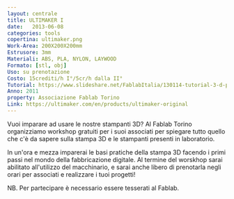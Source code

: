 ```yaml
---
layout: centrale
title: ULTIMAKER I
date:   2013-06-08
categories: tools
copertina: ultimaker.png
Work-Area: 200X200X200mm
Estrusore: 3mm
Materiali: ABS, PLA, NYLON, LAYWOOD
Formato: [stl, obj]
Uso: su prenotazione
Costo: 15crediti/h I°/5cr/h dalla II°
Tutorial: https://www.slideshare.net/FablabItalia/130114-tutorial-3-d-printing?related=2
Anno: 2011
property: Associazione Fablab Torino
Link: https://ultimaker.com/en/products/ultimaker-original
---
```


Vuoi imparare ad usare le nostre stampanti 3D? Al Fablab Torino organizziamo workshop gratuiti per i suoi associati per spiegare tutto quello che c'è da sapere sulla stampa 3D e le stampanti presenti in laboratorio.
<!--more-->
In un'ora e mezza imparerai le basi pratiche della stampa 3D facendo i primi passi nel mondo della fabbricazione digitale. Al termine del worskhop sarai abilitato all'utilizzo del macchinario, e sarai anche libero di prenotarla negli orari per associati e realizzare i tuoi progetti!

NB. Per partecipare è necessario essere tesserati al Fablab.
